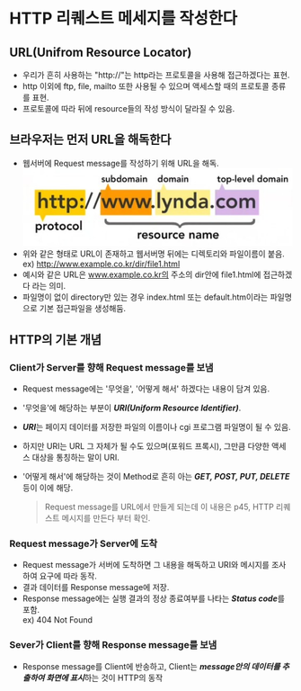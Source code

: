 # HTTP 리퀘스트 메세지를 작성한다

## URL(Unifrom Resource Locator)

- 우리가 흔히 사용하는 "http://"는 http라는 프로토콜을 사용해 접근하겠다는 표현.
- http 이외에 ftp, file, mailto 또한 사용될 수 있으며 액세스할 때의 프로토콜 종류를 표현.
- 프로토콜에 따라 뒤에 resource들의 작성 방식이 달라질 수 있음.

## 브라우저는 먼저 URL을 해독한다

- 웹서버에 Request message를 작성하기 위해 URL을 해독.
  ![URL-IMG](img/url.png)
- 위와 같은 형태로 URL이 존재하고 웹서버명 뒤에는 디렉토리와 파일이름이 붙음.
ex) <http://www.example.co.kr/dir/file1.html>
- 예시와 같은 URL은 www.example.co.kr의 주소의 dir안에 file1.html에 접근하겠다 라는 의미.
- 파일명이 없이 directory만 있는 경우 index.html 또는 default.htm이라는 파일명으로 기본 접근파일을 생성해둠.

## HTTP의 기본 개념

### Client가 Server를 향해 Request message를 보냄

- Request message에는 '무엇을', '어떻게 해서' 하겠다는 내용이 담겨 있음.
- '무엇을'에 해당하는 부분이 ***URI(Uniform Resource Identifier)***.
- ***URI***는 페이지 데이터를 저장한 파일의 이름이나 cgi 프로그램 파일명이 될 수 있음.
- 하지만 URI는 URL 그 자체가 될 수도 있으며(포워드 프록시),
그만큼 다양한 액세스 대상을 통칭하는 말이 URI.
- '어떻게 해서'에 해당하는 것이 Method로 흔히 아는 ***GET, POST, PUT, DELETE***등이 이에 해당.

  > Request message를 URL에서 만들게 되는데 이 내용은 p45, HTTP 리퀘스트 메시지를 만든다 부터 확인.

### Request message가 Server에 도착

- Request message가 서버에 도착하면 그 내용을 해독하고 URI와 메시지를 조사하여 요구에 따라 동작.
- 결과 데이터를 Response message에 저장.
- Response message에는 실행 결과의 정상 종료여부를 나타는 ***Status code***를 포함.  
ex) 404 Not Found

### Sever가 Client를 향해 Response message를 보냄

- Response message를 Client에 반송하고,
Client는 ***message안의 데이터를 추출하여 화면에 표시***하는 것이 HTTP의 동작